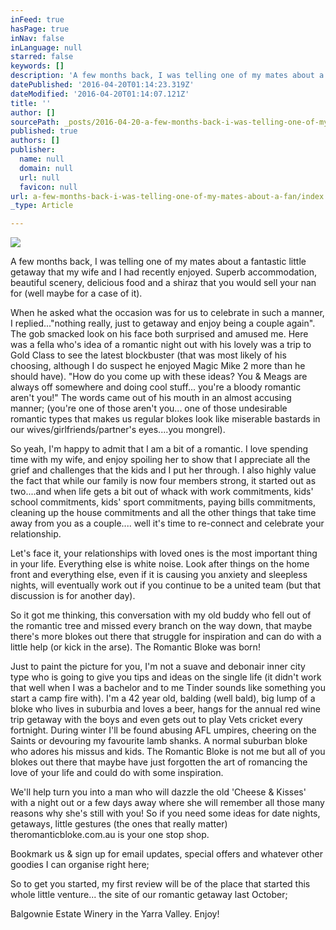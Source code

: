 ```yaml
---
inFeed: true
hasPage: true
inNav: false
inLanguage: null
starred: false
keywords: []
description: 'A few months back, I was telling one of my mates about a fantastic little getaway that my wife and I had recently enjoyed. Superb accommodation, beautiful scenery, delicious food and a shiraz that you would sell your nan for (well maybe for a case of it). '
datePublished: '2016-04-20T01:14:23.319Z'
dateModified: '2016-04-20T01:14:07.121Z'
title: ''
author: []
sourcePath: _posts/2016-04-20-a-few-months-back-i-was-telling-one-of-my-mates-about-a-fan.md
published: true
authors: []
publisher:
  name: null
  domain: null
  url: null
  favicon: null
url: a-few-months-back-i-was-telling-one-of-my-mates-about-a-fan/index.html
_type: Article

---
```

![](https://the-grid-user-content.s3-us-west-2.amazonaws.com/1b3a097f-bdf2-48f8-a24d-2597a70fddad.jpg)

A few months back, I was telling one of my mates about a fantastic little getaway that my wife and I had recently enjoyed. Superb accommodation, beautiful scenery, delicious food and a shiraz that you would sell your nan for (well maybe for a case of it). 

When he asked what the occasion was for us to celebrate in such a manner, I replied..."nothing really, just to getaway and enjoy being a couple again". The gob smacked look on his face both surprised and amused me. Here was a fella who's idea of a romantic night out with his lovely was a trip to Gold Class to see the latest blockbuster (that was most likely of his choosing, although I do suspect he enjoyed Magic Mike 2 more than he should have). "How do you come up with these ideas? You & Meags are always off somewhere and doing cool stuff... you're a bloody romantic aren't you!" The words came out of his mouth in an almost accusing manner; (you're one of those aren't you... one of those undesirable romantic types that makes us regular blokes look like miserable bastards in our wives/girlfriends/partner's eyes....you mongrel). 

So yeah, I'm happy to admit that I am a bit of a romantic. I love spending time with my wife, and enjoy spoiling her to show that I appreciate all the grief and challenges that the kids and I put her through. I also highly value the fact that while our family is now four members strong, it started out as two....and when life gets a bit out of whack with work commitments, kids' school commitments, kids' sport commitments, paying bills commitments, cleaning up the house commitments and all the other things that take time away from you as a couple.... well it's time to re-connect and celebrate your relationship. 

Let's face it, your relationships with loved ones is the most important thing in your life. Everything else is white noise. Look after things on the home front and everything else, even if it is causing you anxiety and sleepless nights, will eventually work out if you continue to be a united team (but that discussion is for another day). 

So it got me thinking, this conversation with my old buddy who fell out of the romantic tree and missed every branch on the way down, that maybe there's more blokes out there that struggle for inspiration and can do with a little help (or kick in the arse). The Romantic Bloke was born! 

Just to paint the picture for you, I'm not a suave and debonair inner city type who is going to give you tips and ideas on the single life (it didn't work that well when I was a bachelor and to me Tinder sounds like something you start a camp fire with). I'm a 42 year old, balding (well bald), big lump of a bloke who lives in suburbia and loves a beer, hangs for the annual red wine trip getaway with the boys and even gets out to play Vets cricket every fortnight. During winter I'll be found abusing AFL umpires, cheering on the Saints or devouring my favourite lamb shanks. A normal suburban bloke who adores his missus and kids. The Romantic Bloke is not me but all of you blokes out there that maybe have just forgotten the art of romancing the love of your life and could do with some inspiration. 

We'll help turn you into a man who will dazzle the old 'Cheese & Kisses' with a night out or a few days away where she will remember all those many reasons why she's still with you! So if you need some ideas for date nights, getaways, little gestures (the ones that really matter) theromanticbloke.com.au is your one stop shop. 

Bookmark us & sign up for email updates, special offers and whatever other goodies I can organise right here; 

So to get you started, my first review will be of the place that started this whole little venture... the site of our romantic getaway last October; 

Balgownie Estate Winery in the Yarra Valley. Enjoy!